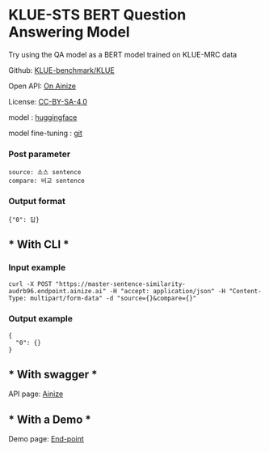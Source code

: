 # KLUE-STS BERT Question Answering Model 

Try using the QA model as a BERT model trained on KLUE-MRC data

Github: [KLUE-benchmark/KLUE](https://github.com/KLUE-benchmark/KLUE)

Open API: [On Ainize](https://ainize.ai/audrb96/KLUE-STS-BERT?branch=main)

License: [CC-BY-SA-4.0](https://github.com/KLUE-benchmark/KLUE/blob/main/License.md)

model : [huggingface](https://huggingface.co/ParkMyungkyu/KLUE-STS-roberta-base)

model fine-tuning : [git](https://github.com/audrb96/KLUE-STS-roberta-base)

### Post parameter

    source: 소스 sentence
    compare: 비교 sentence


### Output format

    {"0": 답}


## * With CLI *

### Input example


    curl -X POST "https://master-sentence-similarity-audrb96.endpoint.ainize.ai" -H "accept: application/json" -H "Content-Type: multipart/form-data" -d "source={}&compare={}"
    

### Output example


    {
      "0": {}
    }


## * With swagger *

API page: [Ainize](https://ainize.ai/audrb96/Sent****ence_Similarity)

## * With a Demo *

Demo page: [End-point](https://master-sentence-similarity-audrb96.endpoint.ainize.ai)
